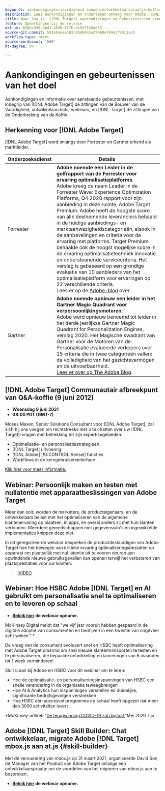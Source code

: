 ```yaml
---
keywords: aankondigingen;vaardigheid bouwen;ontwikkelaarspraatje;koffieonderbreking;gebeurtenissen;forrester;gartner;webinar
description: Lees aankondigingen en onderteken omhoog voor Adobe [!DNL Target] gebeurtenissen, met inbegrip van de zittingen van de Bouwer van de Vaardigheid, ontwikkelaar en productmanager klusjes, webinars, en meer.
title: Waar kan ik  [!DNL Target] aankondigingen en Gebeurtenissen vinden?
feature: Opmerkingen bij de release
exl-id: 02bbc049-ab41-469b-8f7b-dc93ffb8ae73
source-git-commit: 591ab4cee103c854b9a5e27a60e769e1f90112e5
workflow-type: tm+mt
source-wordcount: '588'
ht-degree: 0%

---
```


# Aankondigingen en gebeurtenissen van het doel

Aankondigingen en informatie over aanstaande gebeurtenissen, met inbegrip van [!DNL Adobe Target] de zittingen van de Bouwer van de Vaardigheid, ontwikkelaarchats, webinars, en [!DNL Target] de zittingen van de Onderbreking van de Koffie.

## Herkenning voor [!DNL Adobe Target]

[!DNL Adobe Target] werd onlangs door Forrester en Gartner erkend als marktleider.

| Onderzoeksdienst | Details |
| --- | --- |
| Forrester | **Adobe noemde een Leider in de golfrapport van de Forrester voor ervaring optimalisatieplatforms.**<br> Adobe kreeg de naam Leader in de Forrester Wave: Experience Optimization Platforms, Q4 2020 rapport voor zijn aanbieding in deze ruimte, Adobe Target Premium. Adobe heeft de hoogste score van alle deelnemende leveranciers behaald in de huidige aanbiedings- en marktaanwezigheidscategorieën, alsook in de aanbevelingen en criteria voor de ervaring met platforms. Target Premium behaalde ook de hoogst mogelijke score in de ervaring optimalisatietechniek innovatie en ondersteunende servicecriteria. Het verslag is gebaseerd op een grondige evaluatie van 10 aanbieders van het optimalisatieplatform voor ervaringen op 22 verschillende criteria.<br>Lees er op de  [Adobe-blog](https://blog.adobe.com/en/2020/11/24/adobe-named-leader-in-forrester-wave-report-experience-optimization-platforms.html) over. |
| Gartner | **Adobe noemde opnieuw een leider in het Gartner Magic Quadrant voor verpersoonlijkingsmotoren.**<br> Adobe werd opnieuw benoemd tot leider in het derde jaarlijkse Gartner Magic Quadrant for Personalization Engines, verslag 2020. Het Magische kwadrant van Gartner voor de Motoren van de Personalisatie evalueerde verkopers over 15 criteria die in twee categorieën vallen: de volledigheid van het gezichtsvermogen en de uitvoerbaarheid.<br>[Lees er over op The Adobe Blog](https://theblog.adobe.com/adobe-again-named-leader-in-gartner-magic-quadrant-for-personalization-engines/). |

## [!DNL Adobe Target] Communautair afbreekpunt van Q&amp;A-koffie (9 juni 2012)

* **Woensdag 9 juni 2021**
* **08:00 PDT (GMT-7)**

Moses Maxen, Senior Solutions Consultant voor [!DNL Adobe Target], zal zich bij ons voegen om rechtstreeks met u te chatten over uw [!DNL Target]-vragen met betrekking tot zijn expertisegebieden:

* Optimalisatie- en personalisatiestrategieën
* [!DNL Target] uitvoering
* [!DNL Adobe] [!UICONTROL Sensei] functies
* Workflows in de kerngebruikersinterface

[Klik hier voor meer informatie.](https://experienceleaguecommunities.adobe.com/t5/adobe-target-discussions/at-community-q-amp-a-coffee-break-6-9-21-8am-pt-moses-maxen/td-p/410328)

## Webinar: Persoonlijk maken en testen met nullatentie met apparaatbeslissingen van Adobe Target

Meer dan ooit, worden de marketers, de producteigenaars, en de ontwikkelaars belast met het optimaliseren van de algemene klantenervaring op plaatsen, in apps, en overal anders zij met hun klanten verbinden. Meerdere gereedschappen met gegevenssilo&#39;s en ingewikkelde implementaties knippen deze niet.

In dit geregistreerde webinar bespreken de productdeskundigen van Adobe Target hoe het bewegen van kritieke ervaring optimaliseringsbesluiten op apparaat om plaatselijk met nul latentie uit te voeren deuren aan opwindende nieuwe gebruiksgevallen kan openen terwijl het verbeteren van plaatsprestaties voor uw klanten.

>[!VIDEO](https://video.tv.adobe.com/v/328148)

## Webinar: Hoe HSBC Adobe [!DNL Target] en AI gebruikt om personalisatie snel te optimaliseren en te leveren op schaal

* **[Bekijk hier](https://seminars.adobeconnect.com/ps4ozlg7qfdy/?proto=true) de webinar opname.**

McKinsey Digital meldt dat &quot;we vijf jaar vooruit hebben gespaard in de digitale adoptie van consumenten en bedrijven in een kwestie van ongeveer acht weken.&quot; *

De vraag van de consument evolueert snel en HSBC heeft optimalisering met Adobe Target omarmd om snel nieuwe klantentransporten te testen en te personaliseren, die bepaalde ontwikkeling en lanceringen van 6 maanden tot 1 week verminderen!

Sluit u aan bij Adobe en HSBC voor dit webinar om te leren:

* Hoe de optimalisatie- en personaliseringsinspanningen van HSBC een snelle verandering in de organisatie teweegbrengen
* Hoe AI &amp; Analytics hun inspanningen versnellen en duidelijke, significante bedrijfsgevolgen verstrekken
* Hoe HSBC een succesvol programma op schaal heeft opgezet dat meer dan 3000 activiteiten levert

*McKinsey-artikel: &quot;[De terugwinning COVID-19 zal digitaal](https://www.mckinsey.com/business-functions/mckinsey-digital/our-insights/the-covid-19-recovery-will-be-digital-a-plan-for-the-first-90-days#),&quot;Mei 2020 zijn

## Adobe [!DNL Target] Skill Builder: Chat ontwikkelaar, migrate Adobe [!DNL Target] mbox.js aan at.js {#skill-builder}

Met de veroudering van mbox.js op 31 maart 2021, organiseerde David Son, de Manager van het Product van Adobe Target onlangs een ontwikkelaarspraatje om de voordelen van het migreren van mbox.js aan te bespreken.

* **[Bekijk hier](https://seminars.adobeconnect.com/ptdo6mfo6qn6/?proto=true) de webinar opname.**
